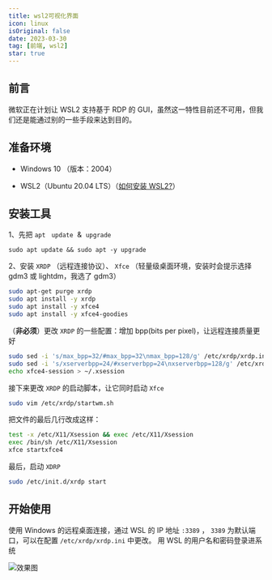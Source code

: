```yaml
---
title: wsl2可视化界面
icon: linux
isOriginal: false
date: 2023-03-30
tag: [前端, wsl2]
star: true
---
```


## 前言

微软正在计划让 WSL2 支持基于 RDP 的 GUI，虽然这一特性目前还不可用，但我们还是能通过别的一些手段来达到目的。

## 准备环境

* Windows 10 （版本：2004）

* WSL2（Ubuntu 20.04 LTS）（[如何安装 WSL2?](https://docs.microsoft.com/zh-cn/windows/wsl)）

## 安装工具

1、先把 `apt`   `update`  &  `upgrade`

 `sudo apt update && sudo apt -y upgrade`

2、安装 `XRDP` （远程连接协议）、 `Xfce` （轻量级桌面环境，安装时会提示选择 gdm3 或 lightdm，我选了 gdm3）

```bash
sudo apt-get purge xrdp
sudo apt install -y xrdp
sudo apt install -y xfce4
sudo apt install -y xfce4-goodies
```

（**非必须**）更改 `XRDP` 的一些配置：增加 bpp(bits per pixel)，让远程连接质量更好

```bash
sudo sed -i 's/max_bpp=32/#max_bpp=32\nmax_bpp=128/g' /etc/xrdp/xrdp.ini
sudo sed -i 's/xserverbpp=24/#xserverbpp=24\nxserverbpp=128/g' /etc/xrdp/xrdp.ini
echo xfce4-session > ~/.xsession
```

接下来更改 `XRDP` 的启动脚本，让它同时启动 `Xfce`

```bash
sudo vim /etc/xrdp/startwm.sh
```

把文件的最后几行改成这样：

```bash
test -x /etc/X11/Xsession && exec /etc/X11/Xsession
exec /bin/sh /etc/X11/Xsession
xfce startxfce4
```

最后，启动 `XDRP`

```bash
sudo /etc/init.d/xrdp start
```

## 开始使用

使用 Windows 的远程桌面连接，通过 WSL 的 IP 地址 `:3389` ， `3389` 为默认端口，可以在配置 `/etc/xrdp/xrdp.ini` 中更改。
用 WSL 的用户名和密码登录进系统

![效果图](/assets/images/wsl2/wsl2-desktop.png)
